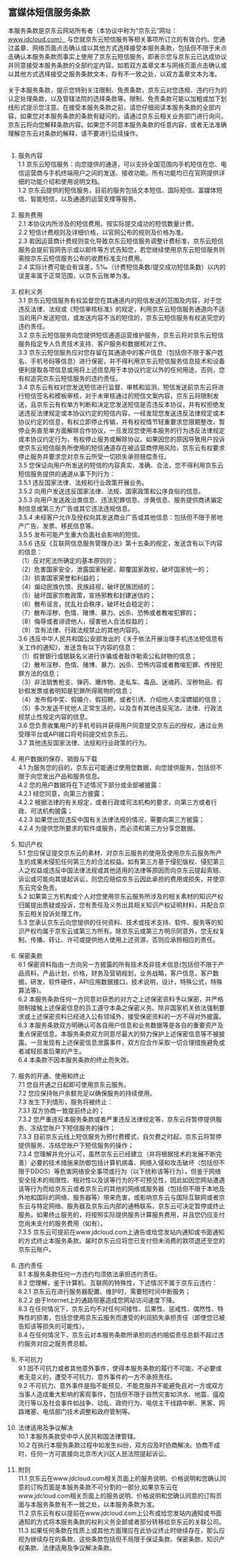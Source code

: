 ## 富媒体短信服务条款<br>
本服务条款是京东云网站所有者（本协议中称为“京东云”网址：www.jdcloud.com） 与您就京东云短信服务等相关事项所订立的有效合约。您通过盖章、网络页面点击确认或以其他方式选择接受本服务条款，包括但不限于未点击确认本服务条款而事实上使用了京东云短信服务，即表示您与京东云已达成协议并同意接受本服务条款的全部约定内容。如若双方盖章文本与网络页面点击确认或以其他方式选择接受之服务条款文本，存有不一致之处，以双方盖章文本为准。<br><br>
关于本服务条款，提示您特别关注限制、免责条款，京东云对您违规、违约行为的认定处理条款，以及管辖法院的选择条款等。限制、免责条款可能以加粗或加下划线形式提示您注意。在接受本服务条款之前，请您仔细阅读本服务条款的全部内容。如果您对本服务条款的条款有疑问的，请通过京东云相关业务部门进行询问，京东云将向您解释条款内容。如果您不同意本服务条款的任意内容，或者无法准确理解京东云对条款的解释，请不要进行后续操作。<br><br>
1. 服务内容<br>
    1.1 京东云短信服务：向您提供的通道，可以支持全国范围内手机短信在您、电信运营商与手机终端用户之间的发送、接收功能。所有功能均已在官网提供详细的功能介绍和使用说明文档。<br>
    1.2 京东云提供的短信服务，目前的服务包括文本短信、国际短信、富媒体短信、智能短信，以及通道的运营支撑等服务。<br><br>
2. 服务费用<br>
    2.1 本协议内所涉及的短信费用，按实际提交成功的短信数量计费。<br>
    2.2 短信计费规则及详细价格，以官网公布的规则及价格为准。<br>
    2.3 若因运营商计费规则变化导致京东云短信服务调整计费标准，京东云短信服务会提前官网告示或以邮件等方式告知您，若您继续使用京东云短信服务则需按京东云短信服务公布的收费标准支付费用。<br>
    2.4 实际计费可能会有误差，5‰（计费短信条数/提交成功短信条数）以内的误差率属于正常范围，以京东云账单为准。<br><br>
3. 权利义务<br>
    3.1 京东云短信服务有权监督您在其通道内的短信发送的范围及内容，对于您违反法律、法规或《短信审核标准》的规定，利用京东云短信服务通道向不适当的用户发送短信，或发送内容不当的短信的，京东云短信服务有权追究您的违约责任。<br>
    3.2 京东云短信服务向您提供短信通道运营维护服务，京东云将对京东云短信服务指定专人负责技术支持、客户服务和数据核对工作。<br>
    3.3 京东云短信服务应对您存留在其通道中的客户信息（包括但不限于客户姓名、手机号码等信息）进行保密，并不得利用京东云短信服务信息技术和设备便利提取各项信息或用将上述信息用于本协议约定以外的任何用途。否则，您有权追究京东云短信服务的违约责任。<br>
    3.4 京东云有权对您发送短信进行监督、审核和监测，短信发送前京东云将进行短信签名和模板审核，对于未审核通过的短信文案内容，京东云将限制发送，且京东云有权单方判断和决定您发送短信是否违反本协议，并有权拒绝发送违反法律规定或本协议约定的短信内容，一经发现您发送违反法律规定或本协议约定的信息，有权立即停止传输，并有权视情节轻重要求您限期整改、暂停业务直至单方面解除合作协议，一旦发现您使用本服务的行为违反法律规定或本协议约定行为，有权停止服务或解除协议。如果因您的原因导致用户投诉使京东云短信服务所使用的短信通道存在被运营商停用风险，京东云有权要求停止服务并要求您对京东云所受一切损失承担赔偿责任。<br>
    3.5 您保证向用户所发送的短信的内容真实、准确、合法，您不得利用京东云短信服务提供的通道从事下列行为：<br>
    3.5.1 违反国家法律、法规和行业政策开展业务。<br>
    3.5.2 向用户发送违反国家法律、法规、国家政策和公序良俗的信息。<br>
    3.5.3 向用户发送政治类信息、违法犯罪信息、涉黄信息、服务提供商诱骗定制信息或第三方广告或其它违法违规信息。<br>
    3.5.4 未经客户允许及授权向其发送商业广告或其他信息：包括但不限于房地产广告、发票、移民信息等。<br>
    3.5.5 发布可能产生重大负面社会影响的短信。<br>
    3.5.6 违反《互联网信息服务管理办法》第十五条的规定，发送含有以下内容的信息：<br>
    （1）反对宪法所确定的基本原则的；<br>
    （2）危害国家安全，泄露国家秘密，颠覆国家政权，破坏国家统一的；<br>
    （3）损害国家荣誉和利益的；<br>
    （4）煽动民族仇恨、民族歧视，破坏民族团结的；<br>
    （5）破坏国家宗教政策，宣扬邪教和封建迷信的；<br>
    （6）散布谣言，扰乱社会秩序，破坏社会稳定的；<br>
    （7）散布淫秽、色情、赌博、暴力、凶杀、恐怖或者教唆犯罪的；<br>
    （8）侮辱或者诽谤他人，侵害他人合法权益的；<br>
    （9）含有法律、行政法规禁止的其他内容的。<br>
    3.6 违反中华人民共和国公安部发出的《关于依法开展治理手机违法短信息有关工作的通知》，发送含有以下内容的信息：<br>
    （1）假冒银行或银联名义进行诈骗或者敲诈勒索公私财物的信息；<br>
    （2）散布淫秽、色情、赌博、暴力、凶杀、恐怖内容或者教唆犯罪、传授犯罪方法的信息；<br>
    （3）非法销售枪支、弹药、爆炸物、走私车、毒品、迷魂药、淫秽物品、假钞假发票或者明知是犯罪所得赃物的信息；<br>
    （4）发布假中奖、假婚介、假招聘，或者引诱、介绍他人卖淫嫖娼的信息；<br>
    （5）多次发送干扰他人正常生活的，以及含有其他违反宪法、法律、行政法规禁止性规定内容的信息。<br>
    3.6 您负责收集用户的手机号码并获得用户同意提交京东云的授权，通过业务受理平台或API接口将号码提交给京东云。<br>
    3.7 其他违反国家法律、法规和行业政策的行为。<br><br>
4. 用户数据的保存、销毁与下载<br>
    4.1 为服务您的目的，京东云可能通过使用您数据，向您提供服务，包括但不限于向您发出产品和服务信息。<br>
    4.2 您的用户数据将在下述情况下部分或全部被披露：<br>
    4.2.1 经您同意，向第三方披露；<br>
    4.2.2 根据法律的有关规定，或者行政或司法机构的要求，向第三方或者行政、司法机构披露；<br>
    4.2.3 如果您出现违反中国有关法律法规的情况，需要向第三方披露；<br>
    4.2.4 为提供您所要求的软件或服务，而必须和第三方分享您数据。<br><br>
5. 知识产权<br>
    5.1 您应保证提交京东云的素材、对京东云服务的使用及使用京东云服务所产生的成果未侵犯任何第三方的合法权益。如有第三方基于侵犯版权、侵犯第三人之权益或违反中国法律法规或其他适用的法律等原因而向京东云提起索赔、诉讼或可能向其提起诉讼，则您应赔偿京东云因此承担的费用或损失，并使京东云完全免责。<br>
    5.2 如果第三方机构或个人对您使用京东云服务所涉及的相关素材的知识产权归属提出质疑或投诉，您有责任及义务出具相关知识产权证明材料，并配合京东云相关投诉处理工作。<br>
    5.3 您承认京东云向您提供的任何资料、技术或技术支持、软件、服务等的知识产权均属于京东云或第三方所有。除京东云或第三方明示同意外，您无权复制、传播、转让、许可或提供他人使用上述资源，否则应承担相应的责任。<br><br>
6. 保密条款<br>
    6.1 保密资料指由一方向另一方披露的所有技术及非技术信息(包括但不限于产品资料，产品计划，价格，财务及营销规划，业务战略，客户信息，客户数据，研发，软件硬件，API应用数据接口，技术说明，设计，特殊公式，特殊算法等)。<br>
    6.2 本服务条款任何一方同意对获悉的对方之上述保密资料予以保密，并严格限制接触上述保密信息的员工遵守本条之保密义务。除非国家机关依法强制要求或上述保密资料已经进入公有领域外，接受保密资料的一方不得对外披露。<br>
    6.3 本服务条款双方明确认可各自用户信息和业务数据等是各自的重要资产及重点保密信息。本服务条款双方同意尽最大的努力保护上述保密信息等不被披露。一旦发现有上述保密信息泄露事件，双方应合作采取一切合理措施避免或者减轻损害后果的产生。<br>
    6.4 本条款不因本服务条款的终止而失效。<br><br>
7. 服务的开通、使用和终止<br>
    7.1 您自开通之日起即可使用京东云服务。<br>
    7.2 您应保持账户余额充足以确保服务的持续使用。<br>
    7.3 发生下列情形，服务将被终止：<br>
    7.3.1 双方协商一致提前终止的；<br>
    7.3.2 您严重违反本服务条款或者严重违反法律规定等，京东云将暂停提供服务、冻结您账户下短信服务的操作；<br>
    7.3.3 目前京东云线上短信服务为预付费模式，自欠费之时起，京东云将暂停提供服务、冻结您账户下短信服务的操作；<br>
    7.3.4 您理解并充分认可，虽然京东云已经建立（并将根据技术的发展不断完善）必要的技术措施来防御包括计算机病毒、网络入侵和攻击破坏（包括但不限于DDOS）等危害网络安全事项或行为（以下统称该等行为），但鉴于网络安全技术的局限性、相对性以及该等行为的不可预见性，因此如因您网站遭遇该等行为而给京东云或者京东云的其他的网络或服务器（包括但不限于本地及外地和国际的网络、服务器等）带来危害，或影响京东云与国际互联网或者京东云与特定网络、服务器及京东云内部的通畅联系，京东云可决定暂停或终止服务。如果终止服务的，将按照实际提供服务计算服务费用，并且您仍应支付您尚未支付的服务费用（如有）。<br>
    7.3.5 京东云可提前在www.jdcloud.com上通告或给您发站内通知或书面通知的方式终止本服务条款。届时京东云应将您已支付但未消费的款项退还至您的京东云账户。<br><br>
8. 违约责任<br>
    8.1 本服务条款任何一方违约均须依法承担违约责任。<br>
    8.2 您理解，鉴于计算机、互联网的特殊性，下述情况不属于京东云违约：<br>
    8.2.1 京东云在进行服务器配置、维护时，需要短时间中断服务；<br>
    8.2.2 由于Internet上的通路阻塞造成您网站访问速度下降。<br>
    8.3 在任何情况下，京东云均不对任何间接性、后果性、惩戒性、偶然性、特殊性的损害，包括您使用京东云服务而遭受的利润损失承担责任（即使您已被告知该等损失的可能性）。<br>
    8.4 在任何情况下，京东云对本服务条款所承担的违约赔偿责任总额不超过违约服务对应之服务费总额。<br><br>
9. 不可抗力<br>
    9.1 因不可抗力或者其他意外事件，使得本服务条款的履行不可能、不必要或者无意义的，遭受不可抗力、意外事件的一方不承担责任。<br>
    9.2 不可抗力、意外事件是指不能预见、不能克服并不能避免且对一方或双方当事人造成重大影响的客观事件，包括但不限于自然灾害如洪水、地震、瘟疫流行等以及社会事件如战争、动乱、政府行为、电信主干线路中断、黑客、网路堵塞、电信部门技术调整和政府管制等。<br><br>
10. 法律适用及争议解决<br>
    10.1 本服务条款受中华人民共和国法律管辖。<br>
    10.2 在执行本服务条款过程中如发生纠纷，双方应及时协商解决。协商不成时，任何一方可直接向北京市大兴区人民法院提起诉讼。<br><br>
11. 附则<br>
    11.1 京东云在www.jdcloud.com相关页面上的服务说明、价格说明和您确认同意的订购页面是本服务条款不可分割的一部分,如果京东云在www.jdcloud.com相关页面上的服务说明、价格说明和您确认同意的订购页面与本服务条款有不一致之处，以本服务条款为准。<br>
    11.2 京东云有权以提前在www.jdcloud.com上公布或给您发站内通知或书面通知的方式将本服务条款的权利义务全部或者部分转移给京东云的关联公司。<br>
    11.3 如果任何条款在性质上或其他方面理应在此协议终止时继续存在，那么应视为继续存在的条款，这些条款包括但不局限于保证条款、保密条款、知识产权条款、法律适用及争议解决条款。<br>
